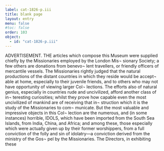 ```yaml
---
label: cat-1826-p.iii
title: blank page
layout: entry
menu: false
#toc: false
order: 103
object:
  - id: "cat-1826-p.iii"
---
```


ADVERTISEMENT.
THE articles which compose this Museum were supplied
chiefly by the Missionaries employed by the London Mis¬
sionary Society; a few others are donations from benevo¬
lent travellers, or friendly officers of mercantile vessels. The
Missionaries rightly judged that the natural productions of
the distant countries in which they reside would be accept¬
able at home, especially to their juvenile friends, and to
others who may not have opportunity of viewing larger Col¬
lections. The efforts also of natural genius, especially in
countries rude and uncivilized, afford another class of in¬
teresting curiosities; whilst they prove how capable even
the most uncivilized of mankind are of receiving that in¬
struction which it is the study of the Missionaries to com¬
municate.
But the most valuable and impressive objects in this Col¬
lection are the numerous, and (in some instances) horrible,
IDOLS, which have been imported from the South Sea
Islands, from India, China, and Africa; and among these,
those especially which were actually given up by their former
worshippers, from a full conviction of the folly and sin of
idolatry—a conviction derived from the ministry of the Gos¬
pel by the Missionaries. The Directors, in exhibiting these